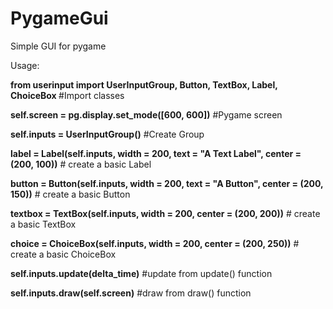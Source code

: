 # PygameGui
Simple GUI for pygame

Usage:

<b>from userinput import UserInputGroup, Button, TextBox, Label, ChoiceBox  </b> #Import classes

<b>self.screen = pg.display.set_mode([600, 600])</b>   #Pygame screen

<b>self.inputs = UserInputGroup()</b>   #Create Group

<b>label = Label(self.inputs, width = 200, text = "A Text Label", center = (200, 100))</b>  # create a basic Label

<b>button = Button(self.inputs, width = 200,  text = "A Button", center = (200, 150))</b>  # create a basic Button

<b>textbox = TextBox(self.inputs, width = 200, center = (200, 200))</b>  # create a basic TextBox

<b>choice = ChoiceBox(self.inputs, width = 200, center = (200, 250))</b>  # create a basic ChoiceBox

<b>self.inputs.update(delta_time)</b>   #update from update() function

<b>self.inputs.draw(self.screen)</b>   #draw from draw() function

